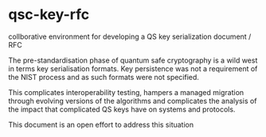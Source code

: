 # qsc-key-rfc
collborative environment for developing a QS key serialization document / RFC

The pre-standardisation phase of quantum safe cryptography is a wild west in terms key serialisation formats. Key persistence was not a requirement of the NIST process and as such formats were not specified. 

This complicates interoperability testing, hampers a managed migration through evolving versions of the algorithms and complicates the analysis of the impact that complicated QS keys have on systems and protocols.

This document is an open effort to address this situation
